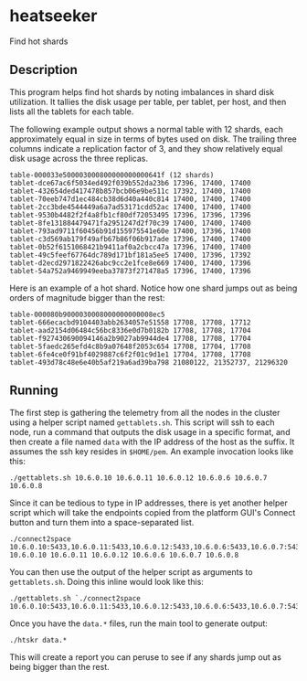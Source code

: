 # heatseeker

Find hot shards

## Description

This program helps find hot shards by noting imbalances in shard disk utilization.  It tallies the disk usage per table, per tablet, per host, and then lists all the tablets for each table.

The following example output shows a normal table with 12 shards, each approximately equal in size in terms of bytes used on disk.  The trailing three columns indicate a replication factor of 3, and they show relatively equal disk usage across the three replicas.

```
table-000033e500003000800000000000641f (12 shards)
tablet-dce67ac6f5034ed492f039b552da23b6 17396, 17400, 17400
tablet-432654ded417478b857bcb06e9be511c 17392, 17400, 17400
tablet-70eeb747d1ec484cb38d6d40a440c814 17400, 17400, 17400
tablet-2cc3bde4544449a6a7ad53171cdd52ac 17400, 17400, 17400
tablet-9530b4482f2f4a8fb1cf80df72053495 17396, 17396, 17396
tablet-8fe131884479471fa2951247d2f70c39 17400, 17400, 17400
tablet-793ad9711f60456b91d155975541e60e 17400, 17396, 17400
tablet-c3d569ab179f49afb67b86f06b917ade 17396, 17400, 17400
tablet-0b52f6151068421b9411af0a2cbcc47a 17396, 17400, 17400
tablet-49c5feef67764dc789d171bf181a5ee5 17400, 17396, 17392
tablet-d2ecd2971822426abc9cc2e1fce8e669 17400, 17400, 17396
tablet-54a752a9469949eeba37873f271478a5 17396, 17400, 17396
```

Here is an example of a hot shard.  Notice how one shard jumps out as being orders of magnitude bigger than the rest:

```
table-000080b9000030008000000000008ec5
tablet-666ecacbd9104403abb2634057e51558 17708, 17708, 17712
tablet-aad2154d06484c56bc8336e0d7b0182b 17708, 17708, 17704
tablet-f927430690094146a2b9027ab9944de4 17708, 17708, 17704
tablet-5faedc265efd4c8b9a07648f2053c654 17708, 17704, 17708
tablet-6fe4ce0f91bf4029887c6f2f01c9d1e1 17704, 17708, 17708
tablet-493d78c48e6e40b5af219a6ad39ba798 21080122, 21352737, 21296320
```

## Running

The first step is gathering the telemetry from all the nodes in the cluster using a helper script named `gettablets.sh`.  This script will ssh to each node, run a command that outputs the disk usage in a specific format, and then create a file named `data` with the IP address of the host as the suffix.  It assumes the ssh key resides in `$HOME/pem`.  An example invocation looks like this:

```
./gettablets.sh 10.6.0.10 10.6.0.11 10.6.0.12 10.6.0.6 10.6.0.7 10.6.0.8
```

Since it can be tedious to type in IP addresses, there is yet another helper script which will take the endpoints copied from the platform GUI's Connect button and turn them into a space-separated list.

```
./connect2space 10.6.0.10:5433,10.6.0.11:5433,10.6.0.12:5433,10.6.0.6:5433,10.6.0.7:5433,10.6.0.8:5433
10.6.0.10 10.6.0.11 10.6.0.12 10.6.0.6 10.6.0.7 10.6.0.8
```

You can then use the output of the helper script as arguments to `gettablets.sh`.  Doing this inline would look like this:

```
./gettablets.sh `./connect2space 10.6.0.10:5433,10.6.0.11:5433,10.6.0.12:5433,10.6.0.6:5433,10.6.0.7:5433,10.6.0.8:5433`
```

Once you have the `data.*` files, run the main tool to generate output:


```
./htskr data.*
```

This will create a report you can peruse to see if any shards jump out as being bigger than the rest.